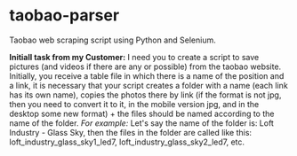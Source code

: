 # taobao-parser
Taobao web scraping script using Python and Selenium.

**Initiall task from my Customer:**
I need you to create a script to save pictures (and videos if there are any or possible) from the taobao website.
Initially, you receive a table file in which there is a name of the position and a link, it is necessary that your script creates a folder with a name (each link has its own name), copies the photos there by link (if the format is not jpg, then you need to convert it to it, in the mobile version jpg, and in the desktop some new format) + the files should be named according to the name of the folder. 
*For example:* Let's say the name of the folder is: Loft Industry - Glass Sky, then the files in the folder are called like this: loft_industry_glass_sky1_led7, loft_industry_glass_sky2_led7, etc.
